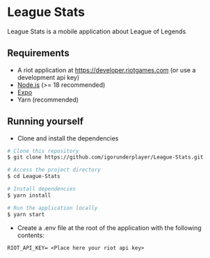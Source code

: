 # League Stats

League Stats is a mobile application about League of Legends

## Requirements

- A riot application at https://developer.riotgames.com (or use a development api key)
- [Node.js](https://nodejs.org) (>= 18 recommended)
- [Expo](https://expo.dev/)
- Yarn (recommended)

## Running yourself

- Clone and install the dependencies

```sh
# Clone this repository
$ git clone https://github.com/igorunderplayer/League-Stats.git

# Access the project directory
$ cd League-Stats

# Install dependencies
$ yarn install

# Run the application locally
$ yarn start
```

- Create a .env file at the root of the application with the following contents:

```
RIOT_API_KEY= <Place here your riot api key>
```

